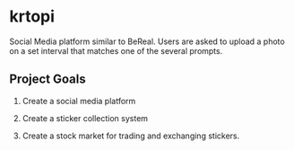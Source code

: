 # krtopi

Social Media platform similar to BeReal. Users are asked to upload a photo on a set interval that matches one of the several prompts.

## Project Goals

1) Create a social media platform

2) Create a sticker collection system

3) Create a stock market for trading and exchanging stickers.



